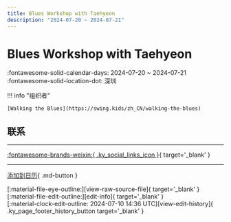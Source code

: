 ```yaml
---
title: Blues Workshop with Taehyeon
description: "2024-07-20 ~ 2024-07-21"
---
```


# Blues Workshop with Taehyeon 

:fontawesome-solid-calendar-days: 2024-07-20 ~ 2024-07-21  
:fontawesome-solid-location-dot: 深圳  

!!! info "组织者"

    [Walking the Blues](https://swing.kids/zh_CN/walking-the-blues)  

## 联系


---

 [:fontawesome-brands-weixin:{ .ky_social_links_icon }](https://mp.weixin.qq.com/s/qd6VmCGYlOyJIiF1T8lQSA){ target='_blank' }

---

[添加到日历](https://swing.news/ics/zh-Hans/2024/zh_CN/blues-workshop-with-taehyeon-2024.ics){ .md-button }

<div class="ky_page_footer" markdown>
<div class="ky_page_footer_trailing" markdown="span">
[:material-file-eye-outline:][view-raw-source-file]{ target='_blank' }
[:material-file-edit-outline:][edit-info]{ target='_blank' }
</div>
<div class="ky_page_footer_leading" markdown="span">
[:material-clock-edit-outline: 2024-07-10 14:36 UTC][view-edit-history]{ .ky_page_footer_history_button target='_blank' }
</div>
</div>

[view-raw-source-file]: https://github.com/swingdance/events/blob/main/2024/zh_CN/blues-workshop-with-taehyeon-2024.json "查看原始源文件"
[edit-info]: https://github.com/swingdance/events/issues/new?assignees=&labels=update+event&projects=&template=03-update_entity.yml&title=%5B2024%2Fzh_CN%5D%20Update%20Event%3A%20Blues%20Workshop%20with%20Taehyeon&region=zh_CN&year=2024&id=blues-workshop-with-taehyeon-2024&name=Blues%20Workshop%20with%20Taehyeon&org_id=walking-the-blues "编辑信息"

[view-edit-history]: https://github.com/swingdance/events/commits/main/2024/zh_CN/blues-workshop-with-taehyeon-2024.json "查看编辑历史"

